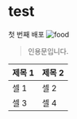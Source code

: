 # test
첫 번째 배포
![food](https://github.com/user-attachments/assets/fc33afde-4bb7-4500-9f1d-a7713b7625b2)

> 인용문입니다.
>
| 제목 1 | 제목 2 |
|--------|-------|
| 셀 1   | 셀 2   |
| 셀 3   | 셀 4   |
